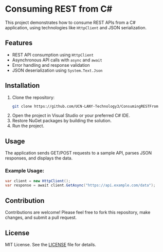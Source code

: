 # Consuming REST from C# 

This project demonstrates how to consume REST APIs from a C# application, using technologies like `HttpClient` and JSON serialization.

## Features
- REST API consumption using `HttpClient`
- Asynchronous API calls with `async` and `await`
- Error handling and response validation
- JSON deserialization using `System.Text.Json`

## Installation
1. Clone the repository:
   ```bash
   git clone https://github.com/UCN-LANY-Technology3/ConsumingRESTFromCSharp.git
   ```
2. Open the project in Visual Studio or your preferred C# IDE.
3. Restore NuGet packages by building the solution.
4. Run the project.

## Usage
The application sends GET/POST requests to a sample API, parses JSON responses, and displays the data.

### Example Usage:
```csharp
var client = new HttpClient();
var response = await client.GetAsync("https://api.example.com/data");
```

## Contribution
Contributions are welcome! Please feel free to fork this repository, make changes, and submit a pull request.

## License
MIT License. See the [LICENSE](LICENSE) file for details.
 
